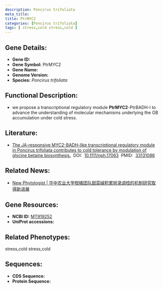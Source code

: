 ```yaml
---
description: Poncirus trifoliata
meta_title:
title: PtrMYC2
categories: [Poncirus trifoliata]
tags: [ stress,cold stress,cold ]
---
```


## Gene Details:
- **Gene ID:**	[]()
- **Gene Symbol:** PtrMYC2
- **Gene Name:** 
- **Genome Version:** []()
- **Species:** *Poncirus trifoliata*

## Functional Description:
   - we propose a transcriptional regulatory module **PtrMYC2**-PtrBADH-l to advance the understanding of molecular mechanisms underlying the GB accumulation under cold stress.

## Literature:
   - [The JA-responsive MYC2-BADH-like transcriptional regulatory module in Poncirus trifoliata contributes to cold tolerance by modulation of glycine betaine biosynthesis.]( https://nph.onlinelibrary.wiley.com/doi/10.1111/nph.17063)&nbsp;&nbsp;DOI:&nbsp;&nbsp;[10.1111/nph.17063](https://nph.onlinelibrary.wiley.com/doi/10.1111/nph.17063)&nbsp;&nbsp;PMID:&nbsp;&nbsp;[33131086](https://pubmed.ncbi.nlm.nih.gov/33131086/)

## Related News:
   - [New Phytologist | 华中农业大学柑橘团队甜菜碱积累转录调控的机制研究取得新进展](https://mp.weixin.qq.com/s?__biz=Mzg3MDEwNDEyMg==&mid=2247499350&idx=3&sn=b40fc47afe3426be30b6f8ec892ebc99&chksm=ce905303f9e7da15409c9afc01de585c05aca694cfec640d36f2ab20ce4c6fadfbef03cfa376&scene=27#wechat_redirect)

## Gene Resources:
- **NCBI ID:** [MT919252](https://www.ncbi.nlm.nih.gov/gene/?term=MT919252)
- **UniProt accessions:** [](https://www.uniprot.org/uniprotkb//entry)

## Related Phenotypes:
stress,cold stress,cold

## Sequences:
- **CDS Sequence:**
- **Protein Sequence:**
